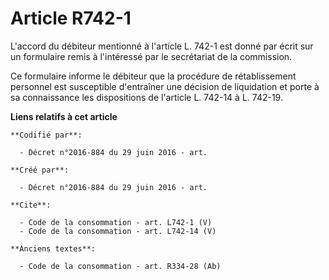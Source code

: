 # Article R742-1

L'accord du débiteur mentionné à l'article L. 742-1 est donné par écrit sur un formulaire remis à l'intéressé par le
secrétariat de la commission. 

Ce formulaire informe le débiteur que la procédure de rétablissement personnel est susceptible d'entraîner une décision de
liquidation et porte à sa connaissance les dispositions de l'article L. 742-14 à L. 742-19.

**Liens relatifs à cet article**

	**Codifié par**:

	  - Décret n°2016-884 du 29 juin 2016 - art.

	**Créé par**:

	  - Décret n°2016-884 du 29 juin 2016 - art.

	**Cite**:

	  - Code de la consommation - art. L742-1 (V)
	  - Code de la consommation - art. L742-14 (V)

	**Anciens textes**:

	  - Code de la consommation - art. R334-28 (Ab)
